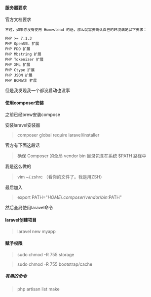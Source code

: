 #### 服务器要求
官方文档要求
```
不过，如果你没有使用 Homestead 的话，那么就需要确认自己的环境满足以下要求：

PHP >= 7.1.3
PHP OpenSSL 扩展
PHP PDO 扩展
PHP Mbstring 扩展
PHP Tokenizer 扩展
PHP XML 扩展
PHP Ctype 扩展
PHP JSON 扩展
PHP BCMath 扩展
```

但是我发现我一个都没启动也没事


#### 使用composer安装 

之前已经brew安装compose

安装laravel安装器
>composer global require laravel/installer


官方有下面这段话
>确保 Composer 的全局 vendor bin 目录包含在系统 $PATH 路径中

我是这么做的

>vim ~/.zshrc   （看你的文件了。我是用ZSH）

最后加入

>export PATH="$HOME/.composer/vendor/bin:$PATH"

然后全局使用laravel命令


#### laravel创建项目

>laravel new myapp

#### 赋予权限

>sudo chmod -R 755 storage 

>sudo chmod -R 755 bootstrap/cache


##### 有用的命令

>php artisan list make